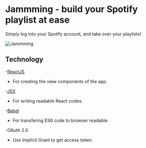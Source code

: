 # Jammming - build your Spotify playlist at ease

Simply log into your Spotify account, and take over your playlists!

![Jammming](https://github.com/ll10524/Jammming/blob/master/Jammming%20Screenshot.png)

## Technology

-[ReactJS](https://facebook.github.io/react/)
* For creating the view components of the app.

-[JSX](https://facebook.github.io/react/docs/jsx-in-depth.html)
* For writing readable React codes.
  
-[Babel](https://babeljs.io/)
* For transfering ES6 code to browser readable.
  
-OAuth 2.0
* Use Implicit Grant to get access token.

